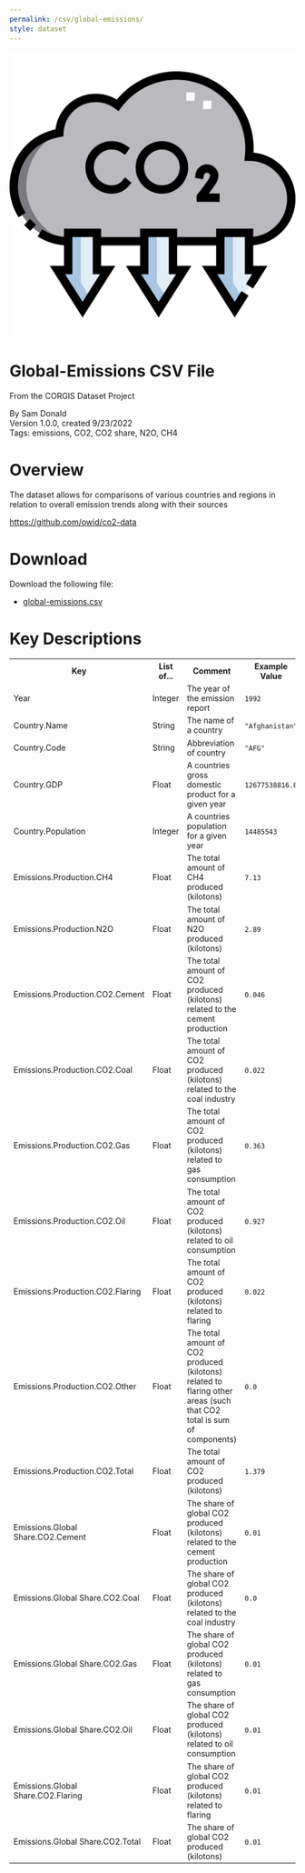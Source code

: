 ```yaml
---
permalink: /csv/global-emissions/
style: dataset
---
```


<img class="img-thumbnail float-right"
     src="/images/datasets/global-emissions-icon.png"
     alt="global-emissions icon"
     role="presentation">

# Global-Emissions CSV File

<p class='lead'>From the CORGIS Dataset Project</p>

<span class='text-muted'>By Sam Donald</span><br>
<span class='text-muted'>Version 1.0.0, created 9/23/2022</span><br>
<span class='text-muted'>Tags: emissions, CO2, CO2 share, N2O, CH4</span>

# Overview

The dataset allows for comparisons of various countries and regions in relation to overall emission trends along with their sources


<https://github.com/owid/co2-data>




# Download

Download the following file:

* <a href='../../datasets/csv/global-emissions/global-emissions.csv' download>global-emissions.csv <span class="fas fa-download"></span></a>

# Key Descriptions
    
<table class='table table-condensed table-striped table-bordered table-hover'>
<tr>
    <th class=''>Key</th>
    <th class=''>List of...</th>
    <th class=''>Comment</th>
    <th class=''>Example Value</th>
</tr>

<tr>
    <td>Year</td>
    <td>Integer</td> 
    <td>The year of the emission report</td>
    <td><code>1992</code></td>
</tr>

<tr>
    <td>Country.Name</td>
    <td>String</td> 
    <td>The name of a country</td>
    <td><code>"Afghanistan"</code></td>
</tr>

<tr>
    <td>Country.Code</td>
    <td>String</td> 
    <td>Abbreviation of country</td>
    <td><code>"AFG"</code></td>
</tr>

<tr>
    <td>Country.GDP</td>
    <td>Float</td> 
    <td>A countries gross domestic product for a given year</td>
    <td><code>12677538816.0</code></td>
</tr>

<tr>
    <td>Country.Population</td>
    <td>Integer</td> 
    <td>A countries population for a given year</td>
    <td><code>14485543</code></td>
</tr>

<tr>
    <td>Emissions.Production.CH4</td>
    <td>Float</td> 
    <td>The total amount of CH4 produced (kilotons) </td>
    <td><code>7.13</code></td>
</tr>

<tr>
    <td>Emissions.Production.N2O</td>
    <td>Float</td> 
    <td>The total amount of N2O produced (kilotons) </td>
    <td><code>2.89</code></td>
</tr>

<tr>
    <td>Emissions.Production.CO2.Cement</td>
    <td>Float</td> 
    <td>The total amount of CO2 produced (kilotons) related to the cement production</td>
    <td><code>0.046</code></td>
</tr>

<tr>
    <td>Emissions.Production.CO2.Coal</td>
    <td>Float</td> 
    <td>The total amount of CO2 produced (kilotons) related to the coal industry</td>
    <td><code>0.022</code></td>
</tr>

<tr>
    <td>Emissions.Production.CO2.Gas</td>
    <td>Float</td> 
    <td>The total amount of CO2 produced (kilotons) related to gas consumption</td>
    <td><code>0.363</code></td>
</tr>

<tr>
    <td>Emissions.Production.CO2.Oil</td>
    <td>Float</td> 
    <td>The total amount of CO2 produced (kilotons) related to oil consumption</td>
    <td><code>0.927</code></td>
</tr>

<tr>
    <td>Emissions.Production.CO2.Flaring</td>
    <td>Float</td> 
    <td>The total amount of CO2 produced (kilotons) related to flaring</td>
    <td><code>0.022</code></td>
</tr>

<tr>
    <td>Emissions.Production.CO2.Other</td>
    <td>Float</td> 
    <td>The total amount of CO2 produced (kilotons) related to flaring other areas (such that CO2 total is sum of components)</td>
    <td><code>0.0</code></td>
</tr>

<tr>
    <td>Emissions.Production.CO2.Total</td>
    <td>Float</td> 
    <td>The total amount of CO2 produced (kilotons) </td>
    <td><code>1.379</code></td>
</tr>

<tr>
    <td>Emissions.Global Share.CO2.Cement</td>
    <td>Float</td> 
    <td>The share of global CO2 produced (kilotons) related to the cement production</td>
    <td><code>0.01</code></td>
</tr>

<tr>
    <td>Emissions.Global Share.CO2.Coal</td>
    <td>Float</td> 
    <td>The share of global CO2 produced (kilotons) related to the coal industry</td>
    <td><code>0.0</code></td>
</tr>

<tr>
    <td>Emissions.Global Share.CO2.Gas</td>
    <td>Float</td> 
    <td>The share of global CO2 produced (kilotons) related to gas consumption</td>
    <td><code>0.01</code></td>
</tr>

<tr>
    <td>Emissions.Global Share.CO2.Oil</td>
    <td>Float</td> 
    <td>The share of global CO2 produced (kilotons) related to oil consumption</td>
    <td><code>0.01</code></td>
</tr>

<tr>
    <td>Emissions.Global Share.CO2.Flaring</td>
    <td>Float</td> 
    <td>The share of global CO2 produced (kilotons) related to flaring</td>
    <td><code>0.01</code></td>
</tr>

<tr>
    <td>Emissions.Global Share.CO2.Total</td>
    <td>Float</td> 
    <td>The share of global CO2 produced (kilotons) </td>
    <td><code>0.01</code></td>
</tr>

</table>